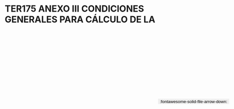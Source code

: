 
# TER175 ANEXO III CONDICIONES GENERALES PARA CÁLCULO DE LA

<a href='../TER175 ANEXO III CONDICIONES GENERALES PARA CÁLCULO DE LA.pdf' download>
<button class='md-button -primary' 
id='download-btn' style="position: fixed; top: 10%; right: 20px; 
        transform: translateY(-50%); z-index: 1000;  border: none; ">
:fontawesome-solid-file-arrow-down: 
</button>
</a>

<div 
    id='../TER175 ANEXO III CONDICIONES GENERALES PARA CÁLCULO DE LA.pdf' 
    data-pdf-url='../TER175 ANEXO III CONDICIONES GENERALES PARA CÁLCULO DE LA.pdf'
    style=' width: 100%; height: auto;overflow: auto;'>
</div>

